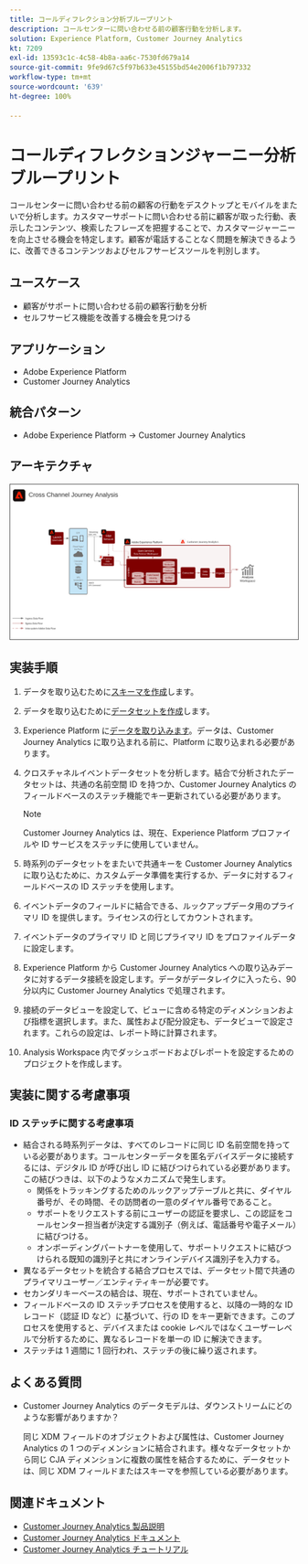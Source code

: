```yaml
---
title: コールディフレクション分析ブループリント
description: コールセンターに問い合わせる前の顧客行動を分析します。
solution: Experience Platform, Customer Journey Analytics
kt: 7209
exl-id: 13593c1c-4c58-4b8a-aa6c-7530fd679a14
source-git-commit: 9fe9d67c5f97b633e45155bd54e2006f1b797332
workflow-type: tm+mt
source-wordcount: '639'
ht-degree: 100%

---
```


# コールディフレクションジャーニー分析ブループリント

コールセンターに問い合わせる前の顧客の行動をデスクトップとモバイルをまたいで分析します。カスタマーサポートに問い合わせる前に顧客が取った行動、表示したコンテンツ、検索したフレーズを把握することで、カスタマージャーニーを向上させる機会を特定します。顧客が電話することなく問題を解決できるように、改善できるコンテンツおよびセルフサービスツールを判別します。

## ユースケース

* 顧客がサポートに問い合わせる前の顧客行動を分析
* セルフサービス機能を改善する機会を見つける

## アプリケーション

* Adobe Experience Platform
* Customer Journey Analytics

## 統合パターン

* Adobe Experience Platform → Customer Journey Analytics

## アーキテクチャ

<img src="assets/CJA.svg" alt="Customer Journey Analytics ブループリントの参照アーキテクチャ" style="border:1px solid #4a4a4a" />

## 実装手順

1. データを取り込むために[スキーマを作成](https://experienceleague.adobe.com/docs/platform-learn/tutorials/schemas/create-a-schema.html?lang=ja)します。
1. データを取り込むために[データセットを作成](https://experienceleague.adobe.com/docs/platform-learn/tutorials/data-ingestion/create-datasets-and-ingest-data.html?lang=ja)します。
1. Experience Platform に[データを取り込みます](https://experienceleague.adobe.com/?recommended=ExperiencePlatform-D-1-2020.1.dataingestion&amp;lang=ja)。データは、Customer Journey Analytics に取り込まれる前に、Platform に取り込まれる必要があります。
1. クロスチャネルイベントデータセットを分析します。結合で分析されたデータセットは、共通の名前空間 ID を持つか、Customer Journey Analytics のフィールドベースのステッチ機能でキー更新されている必要があります。 

   >[!NOTE]
   >
   >Customer Journey Analytics は、現在、Experience Platform プロファイルや ID サービスをステッチに使用していません。

1. 時系列のデータセットをまたいで共通キーを Customer Journey Analytics に取り込むために、カスタムデータ準備を実行するか、データに対するフィールドベースの ID ステッチを使用します。
1. イベントデータのフィールドに結合できる、ルックアップデータ用のプライマリ ID を提供します。ライセンスの行としてカウントされます。
1. イベントデータのプライマリ ID と同じプライマリ ID をプロファイルデータに設定します。
1. Experience Platform から Customer Journey Analytics への取り込みデータに対するデータ接続を設定します。データがデータレイクに入ったら、90 分以内に Customer Journey Analytics で処理されます。
1. 接続のデータビューを設定して、ビューに含める特定のディメンションおよび指標を選択します。また、属性および配分設定も、データビューで設定されます。これらの設定は、レポート時に計算されます。
1. Analysis Workspace 内でダッシュボードおよびレポートを設定するためのプロジェクトを作成します。

## 実装に関する考慮事項

### ID ステッチに関する考慮事項

* 結合される時系列データは、すべてのレコードに同じ ID 名前空間を持っている必要があります。コールセンターデータを匿名デバイスデータに接続するには、デジタル ID が呼び出し ID に結びつけられている必要があります。この結びつきは、以下のようなメカニズムで発生します。
   * 関係をトラッキングするためのルックアップテーブルと共に、ダイヤル番号が、その時間、その訪問者の一意のダイヤル番号であること。
   * サポートをリクエストする前にユーザーの認証を要求し、この認証をコールセンター担当者が決定する識別子（例えば、電話番号や電子メール）に結びつける。
   * オンボーディングパートナーを使用して、サポートリクエストに結びつけられる既知の識別子と共にオンラインデバイス識別子を入力する。
* 異なるデータセットを統合する結合プロセスでは、データセット間で共通のプライマリユーザー／エンティティキーが必要です。
* セカンダリキーベースの結合は、現在、サポートされていません。
* フィールドベースの ID ステッチプロセスを使用すると、以降の一時的な ID レコード（認証 ID など）に基づいて、行の ID をキー更新できます。このプロセスを使用すると、デバイスまたは cookie レベルではなくユーザーレベルで分析するために、異なるレコードを単一の ID に解決できます。
* ステッチは 1 週間に 1 回行われ、ステッチの後に繰り返されます。

## よくある質問

* Customer Journey Analytics のデータモデルは、ダウンストリームにどのような影響がありますか？

   同じ XDM フィールドのオブジェクトおよび属性は、Customer Journey Analytics の 1 つのディメンションに結合されます。様々なデータセットから同じ CJA ディメンションに複数の属性を結合するために、データセットは、同じ XDM フィールドまたはスキーマを参照している必要があります。

## 関連ドキュメント

* [Customer Journey Analytics 製品説明](https://helpx.adobe.com/jp/legal/product-descriptions/customer-journey-analytics.html)
* [Customer Journey Analytics ドキュメント](https://experienceleague.adobe.com/docs/customer-journey-analytics.html?lang=ja)
* [Customer Journey Analytics チュートリアル](https://experienceleague.adobe.com/docs/customer-journey-analytics-learn/tutorials/overview.html?lang=ja)
